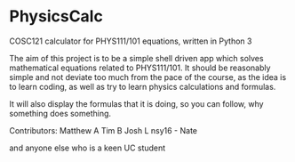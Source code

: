 # PhysicsCalc
COSC121 calculator for PHYS111/101 equations, written in Python 3

The aim of this project is to be a simple shell driven app which solves mathematical equations related to PHYS111/101.
It should be reasonably simple and not deviate too much from the pace of the course, as the idea is to learn coding,
as well as try to learn physics calculations and formulas.

It will also display the formulas that it is doing, so you can follow, why something does something.

Contributors:
Matthew A
Tim B
Josh L
nsy16 - Nate

and anyone else who is a keen UC student